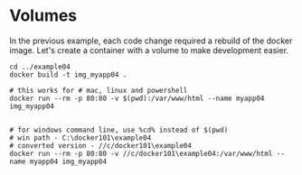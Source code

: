 # Volumes
In the previous example, each code change required a rebuild of the docker image. Let's create a container with a volume to make development easier.

```
cd ../example04
docker build -t img_myapp04 .

# this works for # mac, linux and powershell 
docker run --rm -p 80:80 -v $(pwd):/var/www/html --name myapp04 img_myapp04


# for windows command line, use %cd% instead of $(pwd)
# win path - C:\docker101\example04
# converted version - //c/docker101\example04
docker run --rm -p 80:80 -v //c/docker101\example04:/var/www/html --name myapp04 img_myapp04
```
